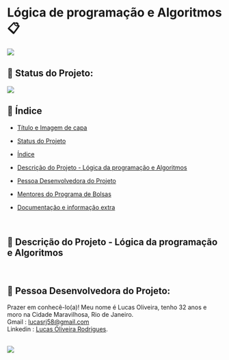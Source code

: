 # Lógica de programação e Algoritmos📋

 <img src="assets/DALL·E 2025-02-07 17.09.20 - A visually engaging illustration representing logic in programming. The image features a futuristic digital brain composed of interconnected nodes and.webp" >

<br/>


## 📌 Status do Projeto:

<img src="http://img.shields.io/static/v1?label=STATUS&message=Em%20Andamento&color=GREEN&style=for-the-badge"/> 

<br/>


## 📌 Índice 
* [Título e Imagem de capa](https://github.com/russo1992/LivrosJs#l%C3%B3gica-de-programa%C3%A7%C3%A3o-e-algoritmos)
* [Status do Projeto](https://github.com/russo1992/LivrosJs#-status-do-projeto)
* [Índice](https://github.com/russo1992/LivrosJs/tree/main#-%C3%ADndice)
* [Descrição do Projeto - Lógica da programação e Algoritmos](https://github.com/russo1992/LivrosJs#-descri%C3%A7%C3%A3o-do-projeto---l%C3%B3gica-da-programa%C3%A7%C3%A3o-e-algoritmos)
* [Pessoa Desenvolvedora do Projeto]()
* [Mentores do Programa de Bolsas]()
* [Documentação e informação extra]()
   
   <br/>


##  📌 Descrição do Projeto - Lógica da programação e Algoritmos

<br/>



##  📌 Pessoa Desenvolvedora do Projeto:
Prazer em conhecê-lo(a)! Meu nome é Lucas Oliveira, tenho 32 anos e moro na Cidade Maravilhosa, Rio de Janeiro.<br />
Gmail : lucasrj58@gmail.com <br /> 
Linkedin : [Lucas Oliveira Rodrigues](https://www.linkedin.com/in/lucas-oliveira-rodrigues-07bb791b1/). <br />
<br/>

 <img src="assets/lukinas.png width=115">

<br/>



